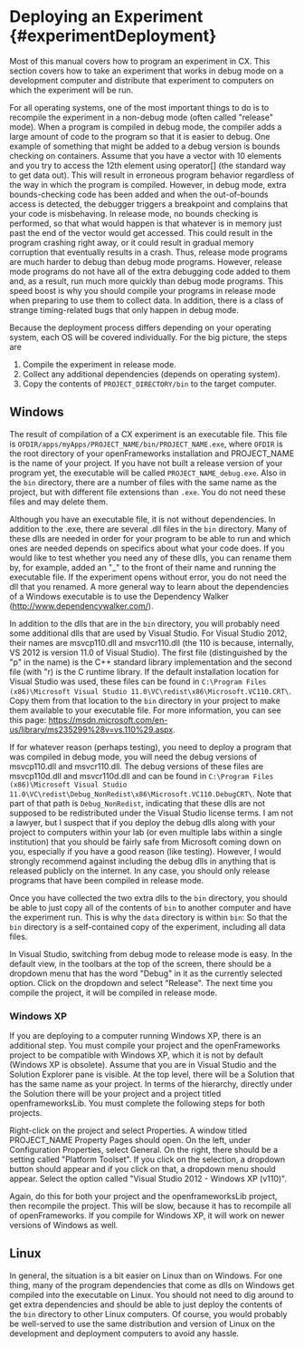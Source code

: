 Deploying an Experiment {#experimentDeployment}
=======================

Most of this manual covers how to program an experiment in CX. This section covers how to take an experiment that works in debug mode on a development computer and distribute that experiment to computers on which the experiment will be run.

For all operating systems, one of the most important things to do is to recompile the experiment in a non-debug mode (often called "release" mode). When a program is compiled in debug mode, the compiler adds a large amount of code to the program so that it is easier to debug. One example of something that might be added to a debug version is bounds checking on containers. Assume that you have a vector with 10 elements and you try to access the 12th element using operator[] (the standard way to get data out). This will result in erroneous program behavior regardless of the way in which the program is compiled. However, in debug mode, extra bounds-checking code has been added and when the out-of-bounds access is detected, the debugger triggers a breakpoint and complains that your code is misbehaving. In release mode, no bounds checking is performed, so that what would happen is that whatever is in memory just past the end of the vector would get accessed. This could result in the program crashing right away, or it could result in gradual memory corruption that eventually results in a crash. Thus, release mode programs are much harder to debug than debug mode programs. However, release mode programs do not have all of the extra debugging code added to them and, as a result, run much more quickly than debug mode programs. This speed boost is why you should compile your programs in release mode when preparing to use them to collect data. In addition, there is a class of strange timing-related bugs that only happen in debug mode.

Because the deployment process differs depending on your operating system, each OS will be covered individually. For the big picture, the steps are
1. Compile the experiment in release mode.
2. Collect any additional dependencies (depends on operating system).
3. Copy the contents of `PROJECT_DIRECTORY/bin` to the target computer.


Windows
-------

The result of compilation of a CX experiment is an executable file. This file is `OFDIR/apps/myApps/PROJECT_NAME/bin/PROJECT_NAME.exe`, where `OFDIR` is the root directory of your openFrameworks installation and PROJECT_NAME is the name of your project. If you have not built a release version of your program yet, the executable will be called `PROJECT_NAME_debug.exe`. Also in the `bin` directory, there are a number of files with the same name as the project, but with different file extensions than `.exe`. You do not need these files and may delete them.  

Although you have an executable file, it is not without dependencies. In addition to the .exe, there are several .dll files in the `bin` directory. Many of these dlls are needed in order for your program to be able to run and which ones are needed depends on specifics about what your code does. If you would like to test whether you need any of these dlls, you can rename them by, for example, added an "_" to the front of their name and running the executable file. If the experiment opens without error, you do not need the dll that you renamed. A more general way to learn about the dependencies of a Windows executable is to use the Dependency Walker (http://www.dependencywalker.com/).

In addition to the dlls that are in the `bin` directory, you will probably need some additional dlls that are used by Visual Studio. For Visual Studio 2012, their names are msvcp110.dll and msvcr110.dll (the 110 is because, internally, VS 2012 is version 11.0 of Visual Studio). The first file (distinguished by the "p" in the name) is the C++ standard library implementation and the second file (with "r) is the C runtime library. If the default installation location for Visual Studio was used, these files can be found in `C:\Program Files (x86)\Microsoft Visual Studio 11.0\VC\redist\x86\Microsoft.VC110.CRT\`. Copy them from that location to the `bin` directory in your project to make them available to your executable file. For more information, you can see this page: https://msdn.microsoft.com/en-us/library/ms235299%28v=vs.110%29.aspx. 

If for whatever reason (perhaps testing), you need to deploy a program that was compiled in debug mode, you will need the debug versions of msvcp110.dll and msvcr110.dll. The debug versions of these files are msvcp110d.dll and msvcr110d.dll and can be found in `C:\Program Files (x86)\Microsoft Visual Studio 11.0\VC\redist\Debug_NonRedist\x86\Microsoft.VC110.DebugCRT\`. Note that part of that path is `Debug_NonRedist`, indicating that these dlls are not supposed to be redistributed under the Visual Studio license terms. I am not a lawyer, but I suspect that if you deploy the debug dlls along with your project to computers within your lab (or even multiple labs within a single institution) that you should be fairly safe from Microsoft coming down on you, especially if you have a good reason (like testing). However, I would strongly recommend against including the debug dlls in anything that is released publicly on the internet. In any case, you should only release programs that have been compiled in release mode.

Once you have collected the two extra dlls to the `bin` directory, you should be able to just copy all of the contents of `bin` to another computer and have the experiment run. This is why the `data` directory is within `bin`: So that the `bin` directory is a self-contained copy of the experiment, including all data files.

In Visual Studio, switching from debug mode to release mode is easy. In the default view, in the toolbars at the top of the screen, there should be a dropdown menu that has the word "Debug" in it as the currently selected option. Click on the dropdown and select "Release". The next time you compile the project, it will be compiled in release mode.

### Windows XP

If you are deploying to a computer running Windows XP, there is an additional step. You must compile your project and the openFrameworks project to be compatible with Windows XP, which it is not by default (Windows XP is obsolete). Assume that you are in Visual Studio and the Solution Explorer pane is visible. At the top level, there will be a Solution that has the same name as your project. In terms of the hierarchy, directly under the Solution there will be your project and a project titled openframeworksLib. You must complete the following steps for both projects.

Right-click on the project and select Properties. A window titled PROJECT_NAME Property Pages should open. On the left, under Configuration Properties, select General. On the right, there should be a setting called "Platform Toolset". If you click on the selection, a dropdown button should appear and if you click on that, a dropdown menu should appear. Select the option called "Visual Studio 2012 - Windows XP (v110)".

Again, do this for both your project and the openframeworksLib project, then recompile the project. This will be slow, because it has to recompile all of openFrameworks. If you compile for Windows XP, it will work on newer versions of Windows as well.



Linux
-----
In general, the situation is a bit easier on Linux than on Windows. For one thing, many of the program dependencies that come as dlls on Windows get compiled into the executable on Linux. You should not need to dig around to get extra dependencies and should be able to just deploy the contents of the `bin` directory to other Linux computers. Of course, you would probably be well-served to use the same distribution and version of Linux on the development and deployment computers to avoid any hassle.



